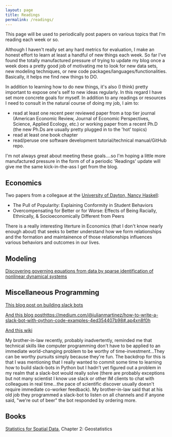 ```yaml
---
layout: page
title: Readings
permalink: /readings/
---
```


This page will be used to periodically post papers on various topics that I'm reading each week or so.

Although I haven't really set any hard metrics for evaluation, I make an honest effort to learn at least a handful of new things each week.  So far I've found the totally manufactured pressure of trying to update my blog once a week does a pretty good job of motivating me to look for new data sets, new modeling techniques, or new code packages/languages/functionalities.  Basically, it helps me find new things to DO.

In addition to learning how to do new things, it's also (I think) pretty important to expose one's self to new ideas regularly.  In this regard I have set more concrete goals for myself.  In addition to any readings or resources I need to consult in the natural course of doing my job, I aim to: 

* read at least one recent peer reviewed paper from a top tier journal (American Economic Review, Journal of Economic Perspectives, Science, Applied Ecology, etc.) or working paper from a recent Ph.D (the new Ph.Ds are usually pretty plugged in to the 'hot' topics) 
* read at least one book chapter
* read/peruse one software development tutorial/technical manual/GitHub repo.

I'm not always great about meeting these goals....so I'm hoping a little more manufactured pressure in the form of of a periodic 'Readings' update will give me the same kick-in-the-ass I get from the blog.

## Economics

Two papers from a collegaue at the [University of Dayton, Nancy Haskell](https://sites.google.com/site/nancylhaskell/home/research):

* The Pull of Popularity: Explaining Conformity in Student Behaviors
* Overcompensating for Better or for Worse: Effects of Being Racially, Ethnically, & Socioeconomically Different from Peers 

There is a really interesting literture in Economics (that I don't know nearly enough about) that seeks to better understand how we form relationships and the formation and maintainence of those relationships influences various behaviors and outcomes in our lives. 

## Modeling

[Discovering governing equations from data by sparse identification of nonlinear dynamical systems](http://www.pnas.org/content/113/15/3932.abstract)

## Miscellaneous Programming

[This blog post on building slack bots](https://www.fullstackpython.com/blog/build-first-slack-bot-python.html)

[And this blog post]()https://medium.com/@julianmartinez/how-to-write-a-slack-bot-with-python-code-examples-4ed354407b98#.ap4xn8f0h

[And this wiki](https://botwiki.org/tutorials/slackbots/)

My brother-in-law recently, probably inadvertently, reminded me that technical skills like computer programming don't have to be applied to an immediate world-changing problem to be worthy of time-investment...They can be worthy pursuits simply because they're fun.  The backdrop for this is that I was mentioning that I really wanted to commit some time to learning how to build slack-bots in Python but I hadn't yet figured out a problem in my realm that a slack-bot would really solve (there are probably exceptions but not many scientist I know use slack or other IM clients to chat with colleagues in real time...the pace of scientific discover usually doesn't require immediate co-worker feedback).  My brother-in-law said that at his old job they programmed a slack-bot to listen on all channels and if anyone said, "we're out of beer" the bot responded by ordering more.  

## Books

[Statistics for Spatial Data](http://www.wiley.com/WileyCDA/WileyTitle/productCd-1119114616.html), Chapter 2: Geostatistics
